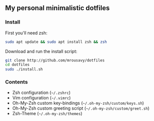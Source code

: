 ## My personal minimalistic dotfiles


### Install
First you'll need zsh:
```sh
sudo apt update && sudo apt install zsh && zsh
```

Download and run the install script:
```sh
git clone http://github.com/mrousavy/dotfiles
cd dotfiles
sudo ./install.sh
```

### Contents

* Zsh configuration (`~/.zshrc`)
* Vim configuration (`~/.vimrc`)
* Oh-My-Zsh custom key-bindings (`~/.oh-my-zsh/custom/keys.sh`)
* Oh-My-Zsh custom greeting script (`~/.oh-my-zsh/custom/greet.sh`)
* Zsh-Theme (`~/.oh-my-zsh/themes`)

